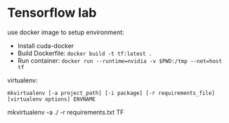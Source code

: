 # Tensorflow lab

use docker image to setup environment:

 - Install cuda-docker
 - Build Dockerfile: `docker build -t tf:latest .`
 - Run container: `docker run --runtime=nvidia -v $PWD:/tmp --net=host tf`

virtualenv:

`mkvirtualenv [-a project_path] [-i package] [-r requirements_file] [virtualenv options] ENVNAME`

mkvirtualenv -a ./ -r requirements.txt TF
